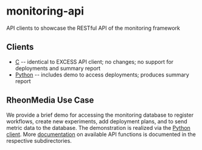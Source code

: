 # monitoring-api
API clients to showcase the RESTful API of the monitoring framework


## Clients
- [C](/clients/c)  --  identical to EXCESS API client; no changes; no support for deployments and summary report
- [Python](/clients/python)  --  includes demo to access deployments; produces summary report

## RheonMedia Use Case
We provide a brief demo for accessing the monitoring database to register workflows, create new experiments, add deployment plans, and to send metric data to the database. The demonstration is realized via the [Python client](/clients/python). More [documentation](/clients/python/doc) on available API functions is documented in the respective subdirectories.

